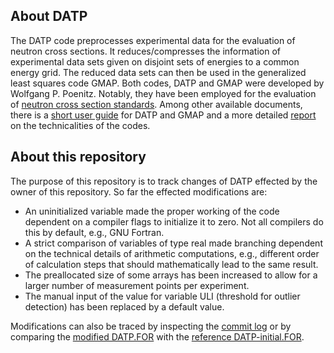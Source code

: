 ## About DATP

The DATP code preprocesses experimental data for the evaluation
of neutron cross sections. It reduces/compresses the information of
experimental data sets given on disjoint sets of energies to a common
energy grid. The reduced data sets can then be used in the generalized
least squares code GMAP. Both codes, DATP and GMAP were developed by
Wolfgang P. Poenitz. Notably, they have been employed for the evaluation
of [neutron cross section standards]. Among other available documents,
there is a [short user guide] for DATP and GMAP and a more detailed
[report] on the technicalities of the codes.

[neutron cross section standards]: https://www-nds.iaea.org/standards/
[short user guide]: https://www-nds.iaea.org/standards/Codes/GMA-User-Guide.pdf
[report]: https://www-nds.iaea.org/standards/Reports/ANL-NDM-139.pdf

## About this repository

The purpose of this repository is to track changes of DATP effected by
the owner of this repository. So far the effected modifications are:

- An uninitialized variable made the proper working of the code
  dependent on a compiler flags to initialize it to zero.
  Not all compilers do this by default, e.g., GNU Fortran.
- A strict comparison of variables of type real made branching
  dependent on the technical details of arithmetic computations,
  e.g., different order of calculation steps that should mathematically
  lead to the same result.
- The preallocated size of some arrays has been increased to
  allow for a larger number of measurement points per experiment.
- The manual input of the value for variable ULI (threshold for outlier
  detection) has been replaced by a default value.

Modifications can also be traced by inspecting the 
[commit log](https://github.com/gschnabel/DATP-Fortran/commits/master)
or by comparing the [modified DATP.FOR](DATP.FOR) with the 
[reference DATP-initial.FOR](DATP-initial.FOR).
